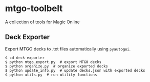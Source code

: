 # mtgo-toolbelt
A collection of tools for Magic Online


## Deck Exporter

Export MTGO decks to .txt files automatically using `pyautogui`.

```
$ cd deck-exporter
$ python mtgo_export.py  # export MTGO decks
$ python organize.py  # organize exported decks
$ python update_info.py  # update decks.json with exported decks
$ python utils.py  # run utility functions
```